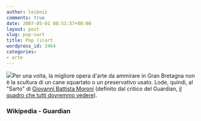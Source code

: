 ```yaml
---
author: leibniz
comments: true
date: 2007-05-01 08:51:57+00:00
layout: post
slug: pop-sart
title: Pop (s)art
wordpress_id: 2464
categories:
- arte
---
```


![](http://upload.wikimedia.org/wikipedia/en/thumb/8/85/GiovanniBattistaMoroniTheTailor.jpg/250px-GiovanniBattistaMoroniTheTailor.jpg)Per una volta, la migliore opera d'arte da ammirare in Gran Bretagna non è la scultura di un cane squartato o un preservativo usato. Lode, quindi, al "Sarto" di [Giovanni Battista Moroni](http://it.wikipedia.org/wiki/Giovan_Battista_Moroni) (definito dal critico del Guardian, [il quadro che tutti dovremmo vedere](http://arts.guardian.co.uk/art/visualart/story/0,,2069398,00.html)).


### Wikipedia - Guardian
